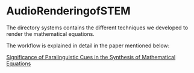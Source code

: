 # AudioRenderingofSTEM

The directory systems contains the different techniques we developed to render the mathematical equations. 

The workflow is explained in detail in the paper mentioned below:

[Significance of Paralinguistic Cues in the Synthesis of Mathematical Equations](http://ltrc.iiit.ac.in/icon/2014/proceedings/File36-p150.pdf)

